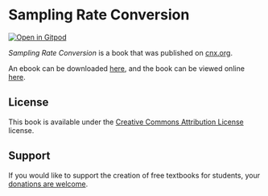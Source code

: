 # Sampling Rate Conversion

[![Open in Gitpod](https://gitpod.io/button/open-in-gitpod.svg)](https://gitpod.io/from-referrer/)

_Sampling Rate Conversion_ is a book that was published on [cnx.org](https://cnx.org/).

An ebook can be downloaded [here](https://github.com/cnx-user-books/cnxbook-sampling-rate-conversion/releases/latest), and the book can be viewed online [here](https://github.com/cnx-user-books/cnxbook-sampling-rate-conversion/releases/latest).

## License
This book is available under the [Creative Commons Attribution License](./LICENSE) license.

## Support
If you would like to support the creation of free textbooks for students, your [donations are welcome](https://riceconnect.rice.edu/donation/support-openstax-banner).
